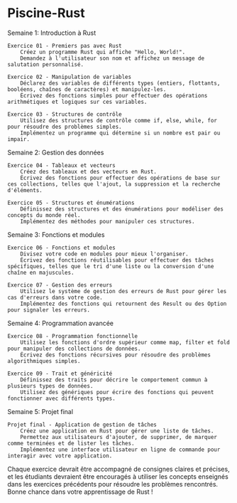 # Piscine-Rust

Semaine 1: Introduction à Rust

    Exercice 01 - Premiers pas avec Rust
        Créez un programme Rust qui affiche "Hello, World!".
        Demandez à l'utilisateur son nom et affichez un message de salutation personnalisé.

    Exercice 02 - Manipulation de variables
        Déclarez des variables de différents types (entiers, flottants, booléens, chaînes de caractères) et manipulez-les.
        Écrivez des fonctions simples pour effectuer des opérations arithmétiques et logiques sur ces variables.

    Exercice 03 - Structures de contrôle
        Utilisez des structures de contrôle comme if, else, while, for pour résoudre des problèmes simples.
        Implémentez un programme qui détermine si un nombre est pair ou impair.

Semaine 2: Gestion des données

    Exercice 04 - Tableaux et vecteurs
        Créez des tableaux et des vecteurs en Rust.
        Écrivez des fonctions pour effectuer des opérations de base sur ces collections, telles que l'ajout, la suppression et la recherche d'éléments.

    Exercice 05 - Structures et énumérations
        Définissez des structures et des énumérations pour modéliser des concepts du monde réel.
        Implémentez des méthodes pour manipuler ces structures.

Semaine 3: Fonctions et modules

    Exercice 06 - Fonctions et modules
        Divisez votre code en modules pour mieux l'organiser.
        Écrivez des fonctions réutilisables pour effectuer des tâches spécifiques, telles que le tri d'une liste ou la conversion d'une chaîne en majuscules.

    Exercice 07 - Gestion des erreurs
        Utilisez le système de gestion des erreurs de Rust pour gérer les cas d'erreurs dans votre code.
        Implémentez des fonctions qui retournent des Result ou des Option pour signaler les erreurs.

Semaine 4: Programmation avancée

    Exercice 08 - Programmation fonctionnelle
        Utilisez les fonctions d'ordre supérieur comme map, filter et fold pour manipuler des collections de données.
        Écrivez des fonctions récursives pour résoudre des problèmes algorithmiques simples.

    Exercice 09 - Trait et généricité
        Définissez des traits pour décrire le comportement commun à plusieurs types de données.
        Utilisez des génériques pour écrire des fonctions qui peuvent fonctionner avec différents types.

Semaine 5: Projet final

    Projet final - Application de gestion de tâches
        Créez une application en Rust pour gérer une liste de tâches.
        Permettez aux utilisateurs d'ajouter, de supprimer, de marquer comme terminées et de lister les tâches.
        Implémentez une interface utilisateur en ligne de commande pour interagir avec votre application.

Chaque exercice devrait être accompagné de consignes claires et précises, et les étudiants devraient être encouragés à utiliser les concepts enseignés dans les exercices précédents pour résoudre les problèmes rencontrés. Bonne chance dans votre apprentissage de Rust !
